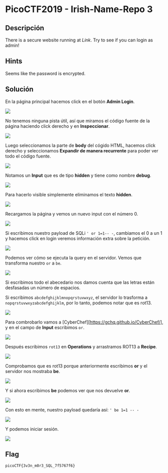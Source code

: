 # PicoCTF2019 - Irish-Name-Repo 3


## Descripción

There is a secure website running at  _Link_. Try to see if you can login as admin!


## Hints

Seems like the password is encrypted.


## Solución

En la página principal hacemos click en el botón **Admin Login**.

![](./imagenes/irish-name-repo-3-1.png)

No tenemos ninguna pista útil, así que miramos el código fuente de la página haciendo click derecho y en **Inspeccionar**.

![](./imagenes/irish-name-repo-3-2.png)

Luego seleccionamos la parte de **body** del cógido HTML, hacemos click derecho y seleccionamos **Expandir de manera recurrente** para poder ver todo el código fuente.

![](./imagenes/irish-name-repo-3-3.png)

Notamos un **Input** que es de tipo **hidden** y tiene como nombre **debug**.

![](./imagenes/irish-name-repo-3-4.png)

Para hacerlo visible simplemente eliminamos el texto **hidden**.

![](./imagenes/irish-name-repo-3-5.png)

Recargamos la página y vemos un nuevo input con el número 0. 

![](./imagenes/irish-name-repo-3-6.png)

Si escribimos nuestro payload de SQLi `' or 1=1-- -`, cambiamos el 0 a un 1 y hacemos click en login veremos información extra sobre la petición.

![](./imagenes/irish-name-repo-3-8.png)

Podemos ver cómo se ejecuta la query en el servidor. Vemos que transforma nuestro `or` a `be`.

![](./imagenes/irish-name-repo-3-7.png)

Si escribimos todo el abecedario nos damos cuenta que las letras están desfasadas un número de espacios.

Si escribimos `abcdefghijklmnopqrstuvwxyz`, el servidor lo trasforma a `nopqrstuvwxyzabcdefghijklm`, por lo tanto, podemos notar que es rot13.

![](./imagenes/irish-name-repo-3-9.png)

Para combrobarlo vamos a [CyberChef][https://gchq.github.io/CyberChef/], y en el campo de **Input** escribimos `or`.

![](./imagenes/irish-name-repo-3-10.png)

Después escribimos `rot13` en **Operations** y arrastramos ROT13 a **Recipe**.

![](./imagenes/irish-name-repo-3-11.png)

Comprobamos que es rot13 porque anteriormente escribimos **or** y el servidor nos mostraba **be**.

![](./imagenes/irish-name-repo-3-12.png)

Y si ahora escribimos **be** podemos ver que nos devuelve **or**.

![](./imagenes/irish-name-repo-3-13.png)

Con esto en mente, nuestro payload quedaría así: 
`' be 1=1 -- -`

![](./imagenes/irish-name-repo-3-14.png)

Y podemos iniciar sesión.

![](./imagenes/irish-name-repo-3-15.png)


## Flag

`picoCTF{3v3n_m0r3_SQL_7f5767f6}`
